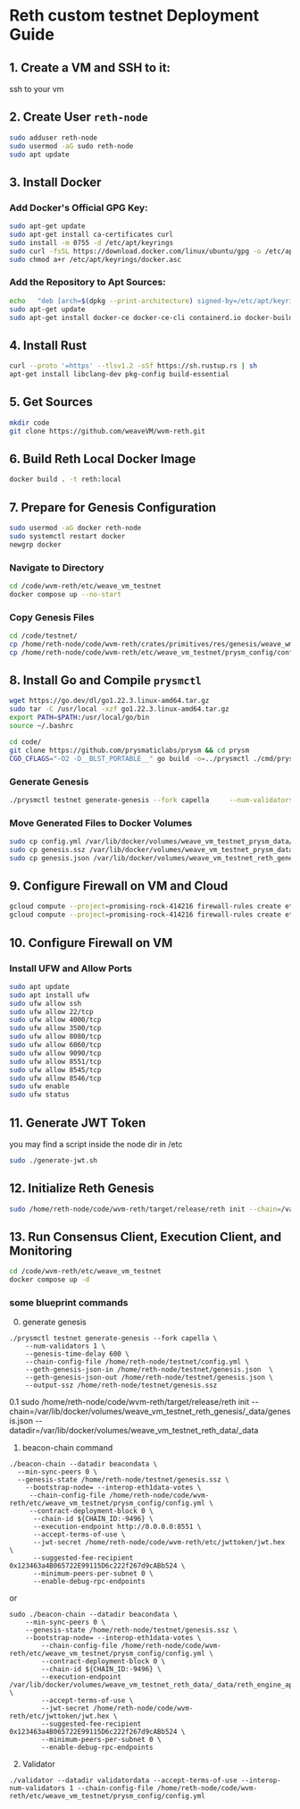 # Reth custom testnet Deployment Guide

## 1. Create a VM and SSH to it:

ssh to your vm

## 2. Create User `reth-node`
```bash
sudo adduser reth-node
sudo usermod -aG sudo reth-node
sudo apt update
```

## 3. Install Docker
### Add Docker's Official GPG Key:
```bash
sudo apt-get update
sudo apt-get install ca-certificates curl
sudo install -m 0755 -d /etc/apt/keyrings
sudo curl -fsSL https://download.docker.com/linux/ubuntu/gpg -o /etc/apt/keyrings/docker.asc
sudo chmod a+r /etc/apt/keyrings/docker.asc
```

### Add the Repository to Apt Sources:
```bash
echo   "deb [arch=$(dpkg --print-architecture) signed-by=/etc/apt/keyrings/docker.asc] https://download.docker.com/linux/ubuntu   $(. /etc/os-release && echo "$VERSION_CODENAME") stable" |   sudo tee /etc/apt/sources.list.d/docker.list > /dev/null
sudo apt-get update
sudo apt-get install docker-ce docker-ce-cli containerd.io docker-buildx-plugin docker-compose-plugin
```

## 4. Install Rust
```bash
curl --proto '=https' --tlsv1.2 -sSf https://sh.rustup.rs | sh
apt-get install libclang-dev pkg-config build-essential
```

## 5. Get Sources
```bash
mkdir code
git clone https://github.com/weaveVM/wvm-reth.git
```

## 6. Build Reth Local Docker Image
```bash
docker build . -t reth:local
```

## 7. Prepare for Genesis Configuration
```bash
sudo usermod -aG docker reth-node
sudo systemctl restart docker
newgrp docker
```

### Navigate to Directory
```bash
cd /code/wvm-reth/etc/weave_vm_testnet
docker compose up --no-start
```

### Copy Genesis Files
```bash
cd /code/testnet/
cp /home/reth-node/code/wvm-reth/crates/primitives/res/genesis/weave_wm_testnet_v0.json genesis.json
cp /home/reth-node/code/wvm-reth/etc/weave_vm_testnet/prysm_config/config.yml .
```

## 8. Install Go and Compile `prysmctl`
```bash
wget https://go.dev/dl/go1.22.3.linux-amd64.tar.gz
sudo tar -C /usr/local -xzf go1.22.3.linux-amd64.tar.gz
export PATH=$PATH:/usr/local/go/bin
source ~/.bashrc

cd code/
git clone https://github.com/prysmaticlabs/prysm && cd prysm
CGO_CFLAGS="-O2 -D__BLST_PORTABLE__" go build -o=../prysmctl ./cmd/prysmctl
```

### Generate Genesis
```bash
./prysmctl testnet generate-genesis --fork capella     --num-validators 1     --genesis-time-delay 600     --chain-config-file /home/reth-node/testnet/config.yml     --geth-genesis-json-in /home/reth-node/testnet/genesis.json     --geth-genesis-json-out /home/reth-node/testnet/genesis.json     --output-ssz /home/reth-node/testnet/genesis.ssz
```

### Move Generated Files to Docker Volumes
```bash
sudo cp config.yml /var/lib/docker/volumes/weave_vm_testnet_prysm_data/_data/config.yml
sudo cp genesis.ssz /var/lib/docker/volumes/weave_vm_testnet_prysm_data/_data/genesis.ssz
sudo cp genesis.json /var/lib/docker/volumes/weave_vm_testnet_reth_genesis/_data/genesis.json
```

## 9. Configure Firewall on VM and Cloud
```bash
gcloud compute --project=promising-rock-414216 firewall-rules create eth-monitoring --description="ports open for monitoring" --direction=INGRESS --priority=1000 --network=default --action=ALLOW --rules=tcp:3000
gcloud compute --project=promising-rock-414216 firewall-rules create eth-ports --description="ports open for monitoring and metrics" --direction=INGRESS --priority=1000 --network=default --action=ALLOW --rules=tcp:3000,9090
```

## 10. Configure Firewall on VM
### Install UFW and Allow Ports
```bash
sudo apt update
sudo apt install ufw
sudo ufw allow ssh
sudo ufw allow 22/tcp
sudo ufw allow 4000/tcp
sudo ufw allow 3500/tcp
sudo ufw allow 8080/tcp
sudo ufw allow 6060/tcp
sudo ufw allow 9090/tcp
sudo ufw allow 8551/tcp
sudo ufw allow 8545/tcp
sudo ufw allow 8546/tcp
sudo ufw enable
sudo ufw status
```

## 11. Generate JWT Token
you may find a script inside the node dir in /etc
```bash
sudo ./generate-jwt.sh
```

## 12. Initialize Reth Genesis
```bash
sudo /home/reth-node/code/wvm-reth/target/release/reth init --chain=/var/lib/docker/volumes/weave_vm_testnet_reth_genesis/_data/genesis.json --datadir=/var/lib/docker/volumes/weave_vm_testnet_reth_data/_data
```

## 13. Run Consensus Client, Execution Client, and Monitoring
```bash
cd /code/wvm-reth/etc/weave_vm_testnet
docker compose up -d
```

### some blueprint commands
0. generate genesis
```
./prysmctl testnet generate-genesis --fork capella \
    --num-validators 1 \
    --genesis-time-delay 600 \
    --chain-config-file /home/reth-node/testnet/config.yml \
    --geth-genesis-json-in /home/reth-node/testnet/genesis.json  \
    --geth-genesis-json-out /home/reth-node/testnet/genesis.json \
    --output-ssz /home/reth-node/testnet/genesis.ssz
```

0.1
sudo /home/reth-node/code/wvm-reth/target/release/reth init  --chain=/var/lib/docker/volumes/weave_vm_testnet_reth_genesis/_data/genesis.json --datadir=/var/lib/docker/volumes/weave_vm_testnet_reth_data/_data

1. beacon-chain command
```
./beacon-chain --datadir beacondata \
  --min-sync-peers 0 \
  --genesis-state /home/reth-node/testnet/genesis.ssz \
    --bootstrap-node= --interop-eth1data-votes \
     --chain-config-file /home/reth-node/code/wvm-reth/etc/weave_vm_testnet/prysm_config/config.yml \
     --contract-deployment-block 0 \
      --chain-id ${CHAIN_ID:-9496} \
      --execution-endpoint http://0.0.0.0:8551 \
      --accept-terms-of-use \
      --jwt-secret /home/reth-node/code/wvm-reth/etc/jwttoken/jwt.hex \
      --suggested-fee-recipient 0x123463a4B065722E99115D6c222f267d9cABb524 \
      --minimum-peers-per-subnet 0 \
      --enable-debug-rpc-endpoints
```

or 
```
sudo ./beacon-chain --datadir beacondata \
    --min-sync-peers 0 \
    --genesis-state /home/reth-node/testnet/genesis.ssz \
    --bootstrap-node= --interop-eth1data-votes \
        --chain-config-file /home/reth-node/code/wvm-reth/etc/weave_vm_testnet/prysm_config/config.yml \
        --contract-deployment-block 0 \
        --chain-id ${CHAIN_ID:-9496} \
        --execution-endpoint /var/lib/docker/volumes/weave_vm_testnet_reth_data/_data/reth_engine_api.ipc \
        --accept-terms-of-use \
        --jwt-secret /home/reth-node/code/wvm-reth/etc/jwttoken/jwt.hex \
        --suggested-fee-recipient 0x123463a4B065722E99115D6c222f267d9cABb524 \
        --minimum-peers-per-subnet 0 \
        --enable-debug-rpc-endpoints
```


2. Validator

```
./validator --datadir validatordata --accept-terms-of-use --interop-num-validators 1 --chain-config-file /home/reth-node/code/wvm-reth/etc/weave_vm_testnet/prysm_config/config.yml
```
